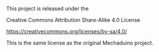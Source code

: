 This project is released under the

Creative Commons Attribution Share-Alike 4.0 License

https://creativecommons.org/licenses/by-sa/4.0/


This is the same license as the original Mechaduino project.